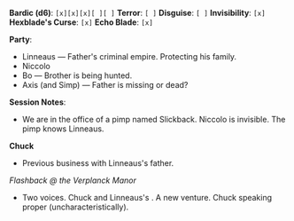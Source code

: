 **Bardic (d6)**: `[x][x][x][ ][ ]`
**Terror**: `[ ]`
**Disguise**: `[ ]`
**Invisibility**: `[x]`
**Hexblade's Curse**: `[x]`
**Echo Blade**: `[x]`

**Party**:
- Linneaus — Father's criminal empire. Protecting his family.
- Niccolo
- Bo — Brother is being hunted.
- Axis (and Simp) — Father is missing or dead?

**Session Notes**:

- We are in the office of a pimp named Slickback. Niccolo is invisible. The pimp knows Linneaus.

**Chuck**
- Previous business with Linneaus's father.

*Flashback @ the Verplanck Manor*
- Two voices. Chuck and Linneaus's . A new venture. Chuck speaking proper (uncharacteristically). 